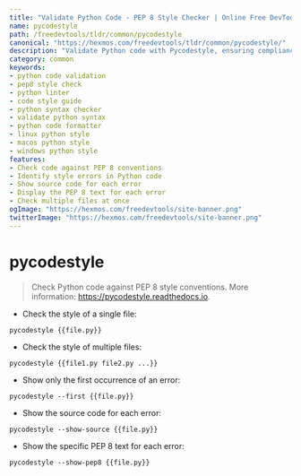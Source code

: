 ```yaml
---
title: "Validate Python Code - PEP 8 Style Checker | Online Free DevTools by Hexmos"
name: pycodestyle
path: /freedevtools/tldr/common/pycodestyle
canonical: "https://hexmos.com/freedevtools/tldr/common/pycodestyle/"
description: "Validate Python code with Pycodestyle, ensuring compliance with PEP 8 style guidelines. Free online tool, no registration required, improve code readability."
category: common
keywords:
- python code validation
- pep8 style check
- python linter
- code style guide
- python syntax checker
- validate python syntax
- python code formatter
- linux python style
- macos python style
- windows python style
features:
- Check code against PEP 8 conventions
- Identify style errors in Python code
- Show source code for each error
- Display the PEP 8 text for each error
- Check multiple files at once
ogImage: "https://hexmos.com/freedevtools/site-banner.png"
twitterImage: "https://hexmos.com/freedevtools/site-banner.png"
---
```


# pycodestyle

> Check Python code against PEP 8 style conventions.
> More information: <https://pycodestyle.readthedocs.io>.

- Check the style of a single file:

`pycodestyle {{file.py}}`

- Check the style of multiple files:

`pycodestyle {{file1.py file2.py ...}}`

- Show only the first occurrence of an error:

`pycodestyle --first {{file.py}}`

- Show the source code for each error:

`pycodestyle --show-source {{file.py}}`

- Show the specific PEP 8 text for each error:

`pycodestyle --show-pep8 {{file.py}}`
